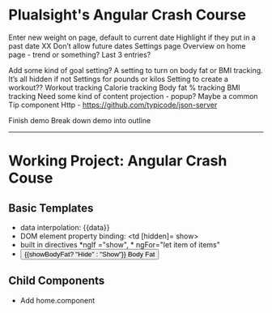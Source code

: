 # Plualsight's Angular Crash Course

Enter new weight on page, default to current date
Highlight if they put in a past date
XX Don’t allow future dates
Settings page
Overview on home page - trend or something? Last 3 entries?

Add some kind of goal setting?
A setting to turn on body fat or BMI tracking. It’s all hidden if not
Settings for pounds or kilos
Setting to create a workout??
Workout tracking
Calorie tracking
Body fat % tracking
BMI tracking
Need some kind of content projection - popup? Maybe a common Tip component
Http - https://github.com/typicode/json-server

Finish demo
Break down demo into outline
***
# Working Project: Angular Crash Couse

## Basic Templates
* data interpolation: {{data}}
* DOM element property binding: <td [hidden]= show> <!-- show:boolean = true -->
* built in directives *ngIf ="show", * ngFor="let item of items"
* <button> {{showBodyFat? "Hide" : "Show"}}  Body Fat </button>

## Child Components
* Add home.component
